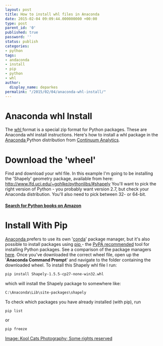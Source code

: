 ```yaml
---
layout: post
title: How to install whl files in Anaconda
date: 2015-02-04 09:09:44.000000000 +00:00
type: post
parent_id: '0'
published: true
password: ''
status: publish
categories:
- python
tags:
- andaconda
- install
- pip
- python
- whl
author:
  display_name: deparkes
permalink: "/2015/02/04/anaconda-whl-install/"
---
```

<h1>Anaconda whl Install</h1>
The <a href="https://pypi.python.org/pypi/wheel">whl </a>format is a special zip format for Python packages. These are Anaconda whl install instructions.
Here's how to install a whl package in the <a href="https://store.continuum.io/cshop/anaconda/">Anaconda </a>Python distribution from <a href="http://www.continuum.io/">Continuum Analytics</a>.
<h1>Download the 'wheel'</h1>
Find and download your whl file. In this example I'm going to be installing the 'Shapely' geometry package, available from here: <a href="http://www.lfd.uci.edu/~gohlke/pythonlibs/#shapely">http://www.lfd.uci.edu/~gohlke/pythonlibs/#shapely</a>
You'll want to pick the right version of Python - you probably want version 2.7, but check your Anaconda distribution. You'll also need to pick between 32- or 64-bit.
<h4><a href="https://www.amazon.co.uk/gp/search/ref=as_li_qf_sp_sr_il_tl?ie=UTF8&amp;tag=deparkescouk-21&amp;keywords=python&amp;index=aps&amp;camp=1634&amp;creative=6738&amp;linkCode=xm2&amp;linkId=d3a1421318db00a92b4ef19fc11de057">Search for Python books on Amazon</a></h4>
<h1>Install With Pip</h1>
<a href="https://store.continuum.io/cshop/anaconda/">Anaconda </a>prefers to use its own '<a href="http://conda.pydata.org/">conda</a>' package manager, but it's also possible to install packages using <a href="https://pypi.python.org/pypi/pip/">pip </a>- the <a href="https://python-packaging-user-guide.readthedocs.org/en/latest/current.html">PyPA recommended</a> tool for installing Python packages. See a comparison of the package managers <a href="http://stackoverflow.com/questions/20994716/what-is-the-difference-between-pip-and-conda">here</a>.
Once you've downloaded the correct wheel file, open up the '<strong>Anaconda Command Prompt</strong>' and navigate to the folder containing the downloaded wheel.
To install this Shapely whl file I run:

```bash
pip install Shapely‑1.5.5‑cp27‑none‑win32.whl
```

which will install the Shapely package to somewhere like:

```bash
C:\Anaconda\Lib\site-packages\shapely
```

To check which packages you have already installed (with pip), run

```bash
pip list
```

or
```bash
pip freeze
```

<div id="yui_3_16_0_1_1423040488137_5276" class="view attribution-view clear-float">
<div class="attribution-info">
<a class="owner-name truncate" title="Go to Kool Cats Photography over 3 Million Views's photostream" href="https://www.flickr.com/photos/katsrcool/" data-rapid_p="48" data-track="attributionNameClick">Image: Kool Cats Photography; </a><a class="photo-license-url" href="https://creativecommons.org/licenses/by/2.0/" target="_newtab" rel="license cc:license" data-rapid_p="27">Some rights reserved</a><a class="owner-name truncate" title="Go to Kool Cats Photography over 3 Million Views's photostream" href="https://www.flickr.com/photos/katsrcool/" data-rapid_p="48" data-track="attributionNameClick">
</a>
</div>
</div>
